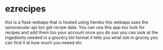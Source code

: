 # ezrecipes

this is a flask webapp that is hosted using heroku this webapp uses the spoonacular api too get recipe data.
You can use this app too look for recipes and add them too your account once you do soo you can look at the ingedients needed in a grocery list format
it tells you what isle in grocey you can find it at how much you neeed etc
